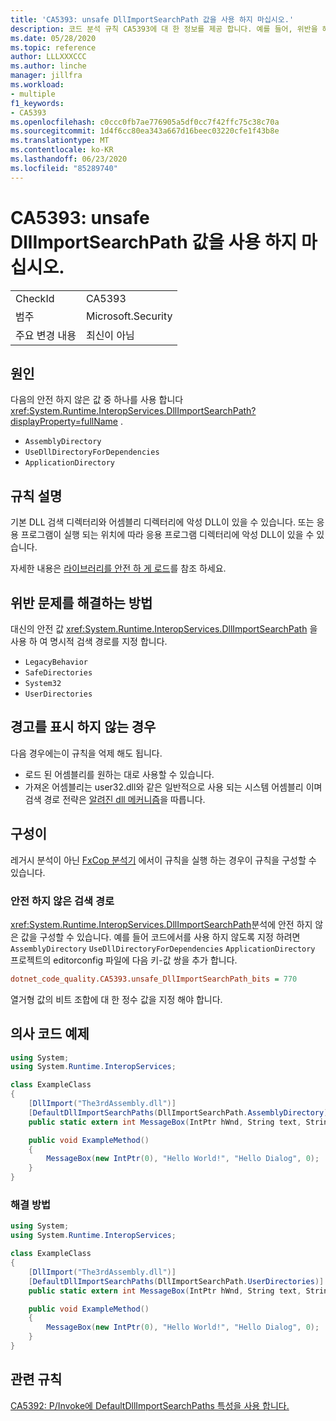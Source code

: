 ```yaml
---
title: 'CA5393: unsafe DllImportSearchPath 값을 사용 하지 마십시오.'
description: 코드 분석 규칙 CA5393에 대 한 정보를 제공 합니다. 예를 들어, 위반을 해결 하는 방법, 위반 하는 경우를 포함 합니다.
ms.date: 05/28/2020
ms.topic: reference
author: LLLXXXCCC
ms.author: linche
manager: jillfra
ms.workload:
- multiple
f1_keywords:
- CA5393
ms.openlocfilehash: c0ccc0fb7ae776905a5df0cc7f42ffc75c38c70a
ms.sourcegitcommit: 1d4f6cc80ea343a667d16beec03220cfe1f43b8e
ms.translationtype: MT
ms.contentlocale: ko-KR
ms.lasthandoff: 06/23/2020
ms.locfileid: "85289740"
---
```

# <a name="ca5393-do-not-use-unsafe-dllimportsearchpath-value"></a>CA5393: unsafe DllImportSearchPath 값을 사용 하지 마십시오.

|||
|-|-|
|CheckId|CA5393|
|범주|Microsoft.Security|
|주요 변경 내용|최신이 아님|

## <a name="cause"></a>원인

다음의 안전 하지 않은 값 중 하나를 사용 합니다 <xref:System.Runtime.InteropServices.DllImportSearchPath?displayProperty=fullName> .
- `AssemblyDirectory`
- `UseDllDirectoryForDependencies`
- `ApplicationDirectory`

## <a name="rule-description"></a>규칙 설명

기본 DLL 검색 디렉터리와 어셈블리 디렉터리에 악성 DLL이 있을 수 있습니다. 또는 응용 프로그램이 실행 되는 위치에 따라 응용 프로그램 디렉터리에 악성 DLL이 있을 수 있습니다.

자세한 내용은 [라이브러리를 안전 하 게 로드](https://msrc-blog.microsoft.com/2014/05/13/load-library-safely/)를 참조 하세요.

## <a name="how-to-fix-violations"></a>위반 문제를 해결하는 방법

대신의 안전 값 <xref:System.Runtime.InteropServices.DllImportSearchPath> 을 사용 하 여 명시적 검색 경로를 지정 합니다.
- `LegacyBehavior`
- `SafeDirectories`
- `System32`
- `UserDirectories`

## <a name="when-to-suppress-warnings"></a>경고를 표시 하지 않는 경우

다음 경우에는이 규칙을 억제 해도 됩니다.
- 로드 된 어셈블리를 원하는 대로 사용할 수 있습니다.
- 가져온 어셈블리는 user32.dll와 같은 일반적으로 사용 되는 시스템 어셈블리 이며 검색 경로 전략은 [알려진 dll 메커니즘](https://blogs.msdn.microsoft.com/larryosterman/2004/07/19/what-are-known-dlls-anyway/)을 따릅니다.

## <a name="configurability"></a>구성이

레거시 분석이 아닌 [FxCop 분석기](install-fxcop-analyzers.md) 에서이 규칙을 실행 하는 경우이 규칙을 구성할 수 있습니다.

### <a name="unsafe-search-path"></a>안전 하지 않은 검색 경로

<xref:System.Runtime.InteropServices.DllImportSearchPath>분석에 안전 하지 않은 값을 구성할 수 있습니다. 예를 들어 코드에서를 사용 하지 않도록 지정 하려면 `AssemblyDirectory` `UseDllDirectoryForDependencies` `ApplicationDirectory` 프로젝트의 editorconfig 파일에 다음 키-값 쌍을 추가 합니다.

```ini
dotnet_code_quality.CA5393.unsafe_DllImportSearchPath_bits = 770
```

열거형 값의 비트 조합에 대 한 정수 값을 지정 해야 합니다.

## <a name="pseudo-code-examples"></a>의사 코드 예제

```csharp
using System;
using System.Runtime.InteropServices;

class ExampleClass
{
    [DllImport("The3rdAssembly.dll")]
    [DefaultDllImportSearchPaths(DllImportSearchPath.AssemblyDirectory)]
    public static extern int MessageBox(IntPtr hWnd, String text, String caption, uint type);

    public void ExampleMethod()
    {
        MessageBox(new IntPtr(0), "Hello World!", "Hello Dialog", 0);
    }
}
```

### <a name="solution"></a>해결 방법

```csharp
using System;
using System.Runtime.InteropServices;

class ExampleClass
{
    [DllImport("The3rdAssembly.dll")]
    [DefaultDllImportSearchPaths(DllImportSearchPath.UserDirectories)]
    public static extern int MessageBox(IntPtr hWnd, String text, String caption, uint type);

    public void ExampleMethod()
    {
        MessageBox(new IntPtr(0), "Hello World!", "Hello Dialog", 0);
    }
}
```

## <a name="related-rules"></a>관련 규칙

[CA5392: P/Invoke에 DefaultDllImportSearchPaths 특성을 사용 합니다.](ca5392.md)
